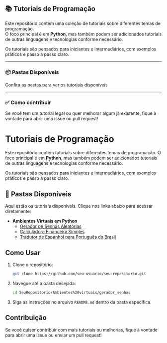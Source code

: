## 📚 Tutoriais de Programação

Este repositório contém uma coleção de tutoriais sobre diferentes temas de programação.  
O foco principal é em **Python**, mas também podem ser adicionados tutoriais de outras linguagens e tecnologias conforme necessário.

Os tutoriais são pensados para iniciantes e intermediários, com exemplos práticos e passo a passo claro.

--- 
### 📦 Pastas Disponíveis

Confira as pastas para ver os tutoriais disponíveis 

--- 

### ✅ Como contribuir

Se você tem um tutorial legal ou quer melhorar algum já existente, fique à vontade para abrir uma issue ou pull request!



# Tutoriais de Programação

Este repositório contém tutoriais sobre diferentes temas de programação. O foco principal é em **Python**, mas também podem ser adicionados tutoriais de outras linguagens e tecnologias conforme necessário.

Os tutoriais são pensados para iniciantes e intermediários, com exemplos práticos e passo a passo claro.

## 📁 Pastas Disponíveis

Aqui estão os tutoriais disponíveis. Clique nos links abaixo para acessar diretamente:

- **Ambientes Virtuais em Python**
   - [Gerador de Senhas Aleatórias](./Ambientes%20virtuais/gerador_senhas.md)
   - [Calculadora Financeira Simples](./Ambientes%20virtuais/calculadora_financeiras.md)
   - [Tradutor de Espanhol para Português do Brasil](./Ambientes%20virtuais/tradutor_es_br.md)

## Como Usar

1. Clone o repositório:
   ```bash
   git clone https://github.com/seu-usuario/seu-repositorio.git
   ```

2. Navegue até a pasta desejada:
   ```bash
   cd SeuRepositorio/Ambientes%20virtuais/gerador_senhas
   ```

3. Siga as instruções no arquivo `README.md` dentro da pasta específica.

## Contribuição

Se você quiser contribuir com mais tutoriais ou melhorias, fique à vontade para abrir uma issue ou enviar um pull request!
